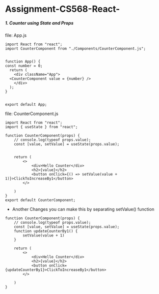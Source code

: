 # Assignment-CS568-React-
##### 1. Counter using State and Props

file: App.js
```
import React from "react";
import CounterComponent from "./Components/CounterComponent.js";


function App() {
const number = 0;  
  return (
    <div className="App">
  <CounterComponent value = {number} />
    </div>
  );
}


export default App;

```
file: CounterComponent.js
```
import React from "react";
import { useState } from "react";

function CounterComponent(props) {
    // console.log(typeof props.value);
    const [value, setValue] = useState(props.value);


    return (
        <>
            <div>Hello Counter</div>
            <h2>{value}</h2>
            <button onClick={() => setValue(value + 1)}>ClickToIncreaseBy1</button>
        </>

    )
}
export default CounterComponent;

```

* Another Changes you can make this by separating setValue() function
```
function CounterComponent(props) {
    // console.log(typeof props.value);
    const [value, setValue] = useState(props.value);
    function updateCounterBy1() {
        setValue(value + 1)
    }

    return (
        <>
            <div>Hello Counter</div>
            <h2>{value}</h2>
            <button onClick={updateCounterBy1}>ClickToIncreaseBy1</button>
        </>

    )
}
```
